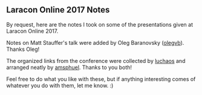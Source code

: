 Laracon Online 2017 Notes
-------------------------

By request, here are the notes I took on some of the presentations given at Laracon
Online 2017.

Notes on Matt Stauffer's talk were added by Oleg Baranovsky ([olegvb](https://github.com/olegvb)). Thanks Oleg!

The organized links from the conference were collected by [luchaos](https://github.com/luchaos) and arranged neatly by [amsphuel](https://github.com/amsphuel). Thanks to you both!

Feel free to do what you like with these, but if anything interesting comes of whatever
you do with them, let me know.  :)


